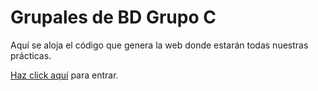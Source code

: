 # Grupales de BD Grupo C

Aquí se aloja el código que genera la web donde estarán todas nuestras prácticas.

[Haz click aquí](https://grupalesbdc.adrianj.eu) para entrar.
